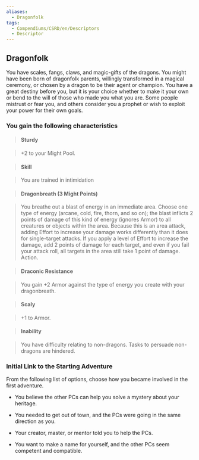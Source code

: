```yaml
---
aliases:
  - Dragonfolk
tags:
  - Compendiums/CSRD/en/Descriptors
  - Descriptor
---
```

  
## Dragonfolk    
You have scales, fangs, claws, and magic-gifts of the dragons. You might have been born of dragonfolk parents, willingly transformed in a magical ceremony, or chosen by a dragon to be their agent or champion. You have a great destiny before you, but it is your choice whether to make it your own or bend to the will of those who made you what you are. Some people mistrust or fear you, and others consider you a prophet or wish to exploit your power for their own goals.  
### You gain the following characteristics    
> #### Sturdy  
> +2 to your Might Pool.    
  
> #### Skill  
> You are trained in intimidation    
  
> #### Dragonbreath (3 Might Points)  
> You breathe out a blast of energy in an immediate area. Choose one type of energy (arcane, cold, fire, thorn, and so on); the blast inflicts 2 points of damage of this kind of energy (ignores Armor) to all creatures or objects within the area. Because this is an area attack, adding Effort to increase your damage works differently than it does for single-target attacks. If you apply a level of Effort to increase the damage, add 2 points of damage for each target, and even if you fail your attack roll, all targets in the area still take 1 point of damage. Action.    
  
> #### Draconic Resistance  
> You gain +2 Armor against the type of energy you create with your dragonbreath.    
  
> #### Scaly  
> +1 to Armor.    
  
> #### Inability  
> You have difficulty relating to non-dragons. Tasks to persuade non-dragons are hindered.    
  
### Initial Link to the Starting Adventure    
From the following list of options, choose how you became involved in the first adventure.    
- You believe the other PCs can help you solve a mystery about your heritage.    
- You needed to get out of town, and the PCs were going in the same direction as you.    
- Your creator, master, or mentor told you to help the PCs.    
- You want to make a name for yourself, and the other PCs seem competent and compatible.  